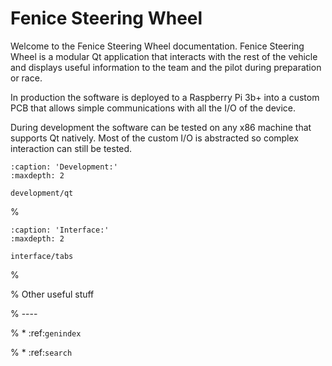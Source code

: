 # Fenice Steering Wheel

Welcome to the Fenice Steering Wheel documentation. Fenice Steering Wheel is a
modular Qt application that interacts with the rest of the vehicle and displays
useful information to the team and the pilot during preparation or race.

In production the software is deployed to a Raspberry Pi 3b+ into a custom PCB
that allows simple communications with all the I/O of the device.

During development the software can be tested on any x86 machine that supports
Qt natively. Most of the custom I/O is abstracted so complex interaction can
still be tested.

```{toctree}
:caption: 'Development:'
:maxdepth: 2

development/qt
```

%

```{toctree}
:caption: 'Interface:'
:maxdepth: 2

interface/tabs
```

%

% Other useful stuff

% ----

% * :ref:`genindex`

% * :ref:`search`
